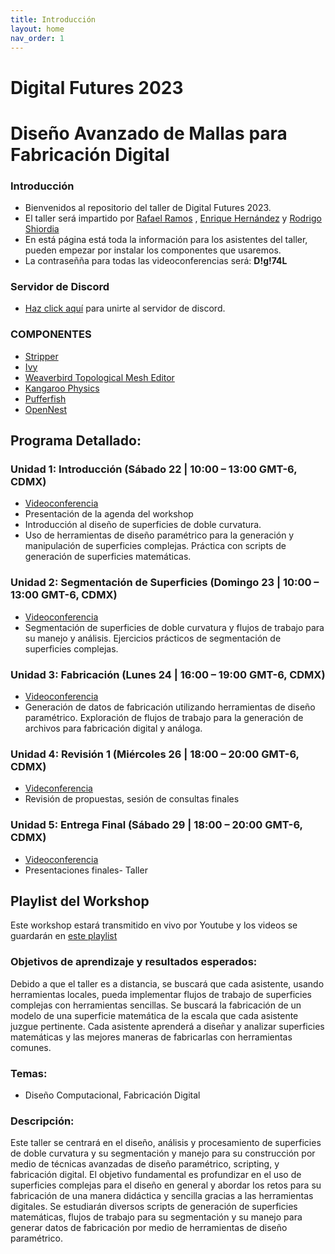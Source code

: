 ```yaml
---
title: Introducción
layout: home
nav_order: 1
---
```


# Digital Futures 2023
# Diseño Avanzado de Mallas para Fabricación Digital
### Introducción
- Bienvenidos al repositorio del taller de Digital Futures 2023.   
- El taller será impartido por [Rafael Ramos](https://www.instagram.com/d33p57ruc7ur3/) , [Enrique Hernández](https://www.instagram.com/e_innus/) y  [Rodrigo Shiordia](https://www.instagram.com/rshiordia/)
- En está página está toda la información para los asistentes del taller, pueden empezar por instalar los componentes que usaremos.
- La contraseñña para todas las videoconferencias será: __D!g!74L__

### Servidor de Discord
- [Haz click aquí](https://discord.gg/Unkn5GBX) para unirte al servidor de discord.
### COMPONENTES

- [Stripper](https://www.food4rhino.com/en/app/stripper)
- [Ivy](https://www.food4rhino.com/en/app/ivy)
- [Weaverbird Topological Mesh Editor](https://www.giuliopiacentino.com/weaverbird/)
- [Kangaroo Physics](https://www.food4rhino.com/en/app/kangaroo-physics)
- [Pufferfish](https://www.food4rhino.com/en/app/pufferfish)
- [OpenNest](https://www.food4rhino.com/en/app/opennest)
  
## Programa Detallado:
### Unidad 1: Introducción (Sábado 22 | 10:00 – 13:00 GMT-6, CDMX)
- [Videoconferencia](https://redanahuac.zoom.us/j/92231720748)
- Presentación de la agenda del workshop
- Introducción al diseño de superficies de doble curvatura.
- Uso de herramientas de diseño paramétrico para la generación y manipulación de superficies complejas. Práctica con scripts de generación de superficies matemáticas.
### Unidad 2: Segmentación de Superficies (Domingo 23 | 10:00 – 13:00 GMT-6, CDMX)
- [Videoconferencia](https://redanahuac.zoom.us/j/92231720748)
- Segmentación de superficies de doble curvatura y flujos de trabajo para su manejo y análisis. Ejercicios prácticos de segmentación de superficies complejas.
### Unidad 3: Fabricación (Lunes 24 | 16:00 – 19:00 GMT-6, CDMX)
- [Videoconferencia](https://redanahuac.zoom.us/j/94344354434)
- Generación de datos de fabricación utilizando herramientas de diseño paramétrico. Exploración de flujos de trabajo para la generación de archivos para fabricación digital y análoga.
### Unidad 4: Revisión 1 (Miércoles 26 | 18:00 – 20:00 GMT-6, CDMX)
- [Videconferencia](https://redanahuac.zoom.us/j/97054077359)
- Revisión de propuestas, sesión de consultas finales
### Unidad 5: Entrega Final (Sábado 29 | 18:00 – 20:00 GMT-6, CDMX)
- [Videoconferencia](https://redanahuac.zoom.us/j/95494648531)
- Presentaciones finales- Taller
  
## Playlist del Workshop
Este workshop estará transmitido en vivo por Youtube y los videos se guardarán en [este playlist](https://www.youtube.com/playlist?list=PL_3uTO4quq3y-EKwOaT1RcxJH4JSxBqBz)

### Objetivos de aprendizaje y resultados esperados:
Debido a que el taller es a distancia, se buscará que cada asistente, usando herramientas locales, pueda implementar flujos de trabajo de superficies complejas con herramientas sencillas. Se buscará la fabricación de un modelo de una superficie matemática de la escala que cada asistente juzgue pertinente. 
Cada asistente aprenderá a diseñar y analizar superficies matemáticas y las mejores maneras de fabricarlas con herramientas comunes. 
### Temas:
- Diseño Computacional, Fabricación Digital
### Descripción:
Este taller se centrará en el diseño, análisis y procesamiento de superficies de doble curvatura y su segmentación y manejo para su construcción por medio de técnicas avanzadas de diseño paramétrico, scripting, y fabricación digital. El objetivo fundamental es profundizar en el uso de superficies complejas para el diseño en general y abordar los retos para su fabricación de una manera didáctica y sencilla gracias a las herramientas digitales. 
Se estudiarán diversos scripts de generación de superficies matemáticas, flujos de trabajo para su segmentación y su manejo para generar datos de fabricación por medio de herramientas de diseño paramétrico. 

